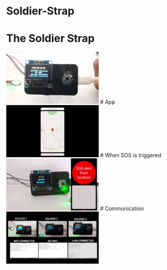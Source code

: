 # Soldier-Strap
# The Soldier Strap
<img src="watch.png" width="49%" >
# App
<img src="app.png" width="49%" >
# When SOS is triggered
<img src="sos.png" width="49%" >
# Communication
<img src="communication.png" width="49%" >
